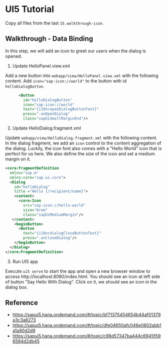 # UI5 Tutorial

Copy all files from the last `15.walkthrough-icon`.

## Walkthrough - Data Binding

In this step, we will add an icon to greet our users when the dialog is opened.

1. Update HelloPanel.view.xml

Add a new button into `webapp/view/HelloPanel.view.xml` with the following content. Add `icon="sap-icon://world"` to the button with id `helloDialogButton`.

```xml
      <Button
        id="helloDialogButton"
        icon="sap-icon://world"
        text="{i18n>openDialogButtonText}"
        press=".onOpenDialog"
        class="sapUiSmallMarginEnd"/>
```

2. Update HelloDialog.fragment.xml

Update `webapp/view/HelloDialog.fragment.xml` with the following content. In the dialog fragment, we add an `icon` control to the content aggregation of the dialog. Luckily, the icon font also comes with a "Hello World" icon that is perfect for us here. We also define the size of the icon and set a medium margin on it.

```xml
<core:FragmentDefinition
  xmlns="sap.m"
  xmlns:core="sap.ui.core">
  <Dialog
    id="helloDialog"
    title ="Hello {/recipient/name}">
    <content>
      <core:Icon
        src="sap-icon://hello-world"
        size="8rem"
        class="sapUiMediumMargin"/>
   </content>
    <beginButton>
      <Button
        text="{i18n>dialogCloseButtonText}"
        press=".onCloseDialog"/>
    </beginButton>
  </Dialog>
</core:FragmentDefinition>
```

3. Run UI5 app

Execute `ui5 serve` to start the app and open a new browser window to access http://localhost:8080/index.html. You should see an icon at left side of button "Say Hello With Dialog". Click on it, we should see an icon in the dialog box.

## Reference

- https://sapui5.hana.ondemand.com/#/topic/bf71375454654b44af01379a3c3a6273
- https://sapui5.hana.ondemand.com/#/topic/dfe04650afc046e0802abb1a1a90d2d9
- https://sapui5.hana.ondemand.com/#/topic/c98d57347ba444c6945f596584d2db45
